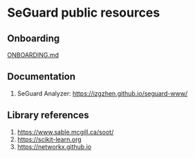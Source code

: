 # SeGuard public resources

## Onboarding

[ONBOARDING.md](ONBOARDING.md)

## Documentation

1. SeGuard Analyzer: https://izgzhen.github.io/seguard-www/

## Library references

1. https://www.sable.mcgill.ca/soot/
2. https://scikit-learn.org
3. https://networkx.github.io
